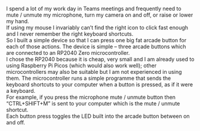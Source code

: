 I spend a lot of my work day in Teams meetings and frequently need to mute / unmute my microphone, turn my camera on and off, or raise or lower my hand.  
If using my mouse I invariably can’t find the right icon to click fast enough and I never remember the right keyboard shortcuts.  
So I built a  simple device so that I can press one big fat arcade button for each of those actions.
The device is simple – three arcade buttons which are connected to an RP2040 Zero microcontroller.  
I chose the RP2040 because it is cheap, very small and I am already used to using Raspberry Pi Picos (which would also work well); other microcontrollers may also be suitable but I am not experienced in using them.
The microcontroller runs a simple programme that sends the keyboard shortcuts to your computer when a button is pressed, as if it were a keyboard.  
For example, if you press the microphone mute / unmute button then “CTRL+SHIFT+M” is sent to your computer which is the mute / unmute shortcut.  
Each button press toggles the LED built into the arcade button between on and off.  
